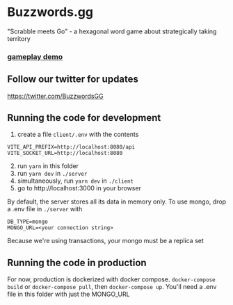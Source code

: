 # Buzzwords.gg

"Scrabble meets Go" - a hexagonal word game about strategically taking territory

### [gameplay demo](https://twitter.com/BuzzwordsGG/status/1476286068898996225?s=20)

## Follow our twitter for updates

https://twitter.com/BuzzwordsGG


## Running the code for development

1. create a file `client/.env` with the contents
```
VITE_API_PREFIX=http://localhost:8080/api
VITE_SOCKET_URL=http://localhost:8080
```
2. run `yarn` in this folder
3. run `yarn dev` in `./server`
4. simultaneously, run `yarn dev` in `./client`
5. go to http://localhost:3000 in your browser

By default, the server stores all its data in memory only. To use mongo, drop a .env file in `./server` with 
```
DB_TYPE=mongo
MONGO_URL=<your connection string>
```

Because we're using transactions, your mongo must be a replica set


## Running the code in production

For now, production is dockerized with docker compose. `docker-compose build` or `docker-compose pull`, then `docker-compose up`.
You'll need a .env file in this folder with just the MONGO_URL
